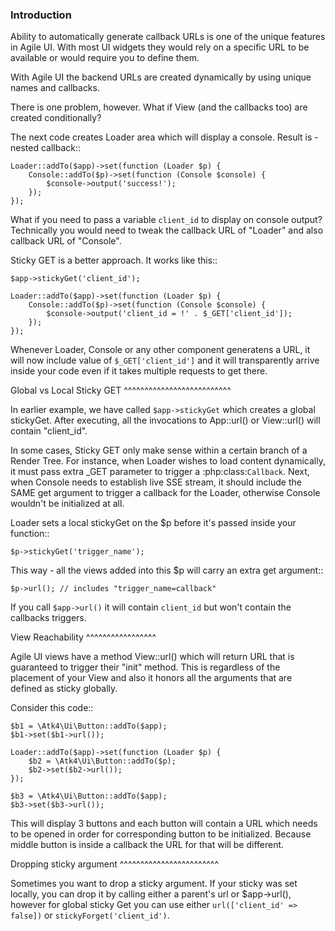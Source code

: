 ### Introduction

Ability to automatically generate callback URLs is one of the unique features in Agile UI.
With most UI widgets they would rely on a specific URL to be available or would require
you to define them.

With Agile UI the backend URLs are created dynamically by using unique names and callbacks.

There is one problem, however. What if View (and the callbacks too) are created conditionally?

The next code creates Loader area which will display a console. Result is - nested callback::

    Loader::addTo($app)->set(function (Loader $p) {
        Console::addTo($p)->set(function (Console $console) {
            $console->output('success!');
        });
    });

What if you need to pass a variable `client_id` to display on console output? Technically you
would need to tweak the callback URL of "Loader" and also callback URL of "Console".

Sticky GET is a better approach. It works like this::

    $app->stickyGet('client_id');

    Loader::addTo($app)->set(function (Loader $p) {
        Console::addTo($p)->set(function (Console $console) {
            $console->output('client_id = !' . $_GET['client_id']);
        });
    });

Whenever Loader, Console or any other component generatens a URL, it will now include value
of `$_GET['client_id']` and it will transparently arrive inside your code even if it takes
multiple requests to get there.


Global vs Local Sticky GET
^^^^^^^^^^^^^^^^^^^^^^^^^^

In earlier example, we have called `$app->stickyGet` which creates a global stickyGet. After
executing, all the invocations to App::url() or View::url() will contain "client_id".

In some cases, Sticky GET only make sense within a certain branch of a Render Tree. For instance,
when Loader wishes to load content dynamically, it must pass extra _GET parameter to trigger a
:php:class:`Callback`. Next, when Console needs to establish live SSE stream, it should include
the SAME get argument to trigger a callback for the Loader, otherwise Console wouldn't be
initialized at all.

Loader sets a local stickyGet on the $p before it's passed inside your function::

    $p->stickyGet('trigger_name');

This way - all the views added into this $p will carry an extra get argument::

    $p->url(); // includes "trigger_name=callback"

If you call `$app->url()` it will contain `client_id` but won't contain the callbacks triggers.

View Reachability
^^^^^^^^^^^^^^^^^

Agile UI views have a method View::url() which will return URL that is guaranteed to trigger their "init"
method. This is regardless of the placement of your View and also it honors all the arguments that are
defined as sticky globally.

Consider this code::

    $b1 = \Atk4\Ui\Button::addTo($app);
    $b1->set($b1->url());

    Loader::addTo($app)->set(function (Loader $p) {
        $b2 = \Atk4\Ui\Button::addTo($p);
        $b2->set($b2->url());
    });

    $b3 = \Atk4\Ui\Button::addTo($app);
    $b3->set($b3->url());

This will display 3 buttons and each button will contain a URL which needs to be opened in order for
corresponding button to be initialized. Because middle button is inside a callback the URL for that
will be different.


Dropping sticky argument
^^^^^^^^^^^^^^^^^^^^^^^^

Sometimes you want to drop a sticky argument. If your sticky was set locally, you can drop it by calling
either a parent's url or $app->url(), however for global sticky Get you can use either `url(['client_id' => false])`
or `stickyForget('client_id')`.


